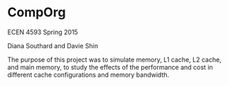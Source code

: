 # CompOrg
ECEN 4593 Spring 2015

Diana Southard and Davie Shin

The purpose of this project was to simulate memory, L1 cache, L2 cache, and main memory, to study the effects of the performance and cost in different cache configurations and memory bandwidth.
